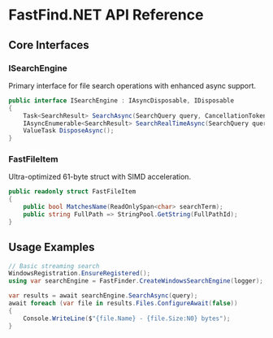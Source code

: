 # FastFind.NET API Reference

## Core Interfaces

### ISearchEngine
Primary interface for file search operations with enhanced async support.

```csharp
public interface ISearchEngine : IAsyncDisposable, IDisposable
{
    Task<SearchResult> SearchAsync(SearchQuery query, CancellationToken cancellationToken = default);
    IAsyncEnumerable<SearchResult> SearchRealTimeAsync(SearchQuery query, CancellationToken cancellationToken = default);
    ValueTask DisposeAsync();
}
```

### FastFileItem
Ultra-optimized 61-byte struct with SIMD acceleration.

```csharp
public readonly struct FastFileItem
{
    public bool MatchesName(ReadOnlySpan<char> searchTerm);
    public string FullPath => StringPool.GetString(FullPathId);
}
```

## Usage Examples

```csharp
// Basic streaming search
WindowsRegistration.EnsureRegistered();
using var searchEngine = FastFinder.CreateWindowsSearchEngine(logger);

var results = await searchEngine.SearchAsync(query);
await foreach (var file in results.Files.ConfigureAwait(false))
{
    Console.WriteLine($"{file.Name} - {file.Size:N0} bytes");
}
```

